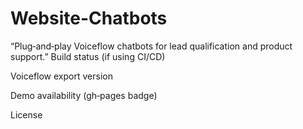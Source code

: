 # Website-Chatbots
“Plug‑and‑play Voiceflow chatbots for lead qualification and product support.”
Build status (if using CI/CD)

Voiceflow export version

Demo availability (gh‑pages badge)

License
